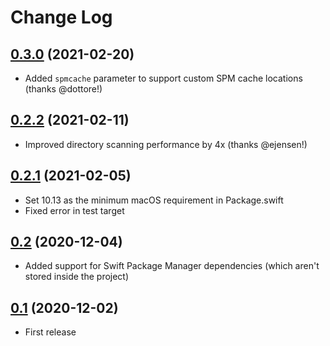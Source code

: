 # Change Log

## [0.3.0](https://github.com/nicklockwood/Tribute/releases/tag/0.3.0) (2021-02-20)

- Added `spmcache` parameter to support custom SPM cache locations (thanks @dottore!)

## [0.2.2](https://github.com/nicklockwood/Tribute/releases/tag/0.2.2) (2021-02-11)

- Improved directory scanning performance by 4x (thanks @ejensen!)

## [0.2.1](https://github.com/nicklockwood/Tribute/releases/tag/0.2.1) (2021-02-05)

- Set 10.13 as the minimum macOS requirement in Package.swift
- Fixed error in test target 

## [0.2](https://github.com/nicklockwood/Tribute/releases/tag/0.2) (2020-12-04)

- Added support for Swift Package Manager dependencies (which aren't stored inside the project)

## [0.1](https://github.com/nicklockwood/Tribute/releases/tag/0.1) (2020-12-02)

- First release
